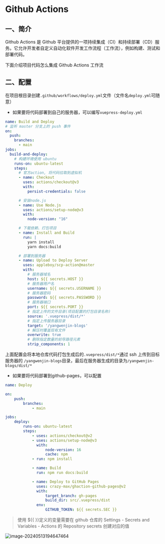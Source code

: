 # Github Actions

## 一、简介

Github Actions 是 Github 平台提供的一项持续集成（CI）和持续部署（CD）服务。它允许开发者自定义自动化软件开发工作流程（工作流），例如构建、测试和部署代码。

下面介绍项目代码怎么集成  Github Actions  工作流

## 二、配置

在项目根目录创建`.github/workflows/deploy.yml`文件（文件名`deploy.yml`可随意）

- 如果要将代码部署到自己的服务器，可以编写`vuepress-deploy.yml`

```yml
name: Build and Deploy
# 监听 master 分支上的 push 事件
on:
  push:
    branches:
      - main
jobs:
  build-and-deploy:
    # 构建环境使用 ubuntu
    runs-on: ubuntu-latest
    steps:
      # 官方action, 将代码拉取到虚拟机
      - name: Checkout
        uses: actions/checkout@v3
        with:
          persist-credentials: false

      # 安装node.js
      - name: Use Node.js
        uses: actions/setup-node@v3
        with:
          node-version: "16"

      # 下载依赖、打包项目
      - name: Install and Build
        run: |
          yarn install
          yarn docs:build

      # 部署到服务器
      - name: Upload to Deploy Server
        uses: appleboy/scp-action@master
        with:
          # 服务器域名
          host: ${{ secrets.HOST }}
          # 服务器用户名
          username: ${{ secrets.USERNAME }}
          # 服务器密码
          password: ${{ secrets.PASSWORD }}
          # 服务器端口
          port: ${{ secrets.PORT }}
          # 指定上传的文件目录(项目配置的打包目录名称)
          source: '.vuepress/dist/*'
          # 指定上传服务器目录
          target: '/yangwenjin-blogs'
          # 解压时覆盖现有文件
          overwrite: true
          # 删除指定数量的前导路径元素
          strip_components: 1
```

上面配置会将本地仓库代码打包生成后的`.vuepress/dist/*`通过 ssh 上传到目标服务器的 `/yangwenjin-blogs`目录，最后在服务器生成的目录为`/yangwenjin-blogs/dist/*`

- 如果要将代码部署到github-pages，可以配置

```yml
name: Deploy

on:
    push:
        branches:
            - main

jobs:
    deploy:
        runs-on: ubuntu-latest
        steps:
            - uses: actions/checkout@v2
            - uses: actions/setup-node@v3
              with:
                  node-version: 16
                  cache: npm
            - run: npm install

            - name: Build
              run: npm run docs:build

            - name: Deploy to GitHub Pages
              uses: crazy-max/ghaction-github-pages@v2
              with:
                  target_branch: gh-pages
                  build_dir: src/.vuepress/dist
              env:
                  GITHUB_TOKEN: ${{ secrets.SEC }}
```

> 使用 ${{ }}定义的变量需要在  github 仓库的 Settings - Secrets and Variables - Actions 的 Repository secrets 创建对应的值

![image-20240513194647464](https://smallsheep-assets.oss-cn-guangzhou.aliyuncs.com/assets/202405131946160.png)